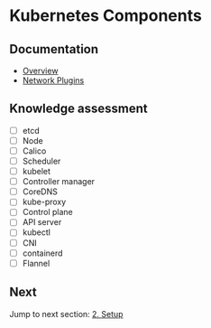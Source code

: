# Kubernetes Components

## Documentation

- [Overview](https://kubernetes.io/docs/concepts/overview/components/)
- [Network Plugins](https://kubernetes.io/docs/concepts/extend-kubernetes/compute-storage-net/network-plugins/)

## Knowledge assessment

- [ ] etcd
- [ ] Node
- [ ] Calico
- [ ] Scheduler
- [ ] kubelet
- [ ] Controller manager
- [ ] CoreDNS
- [ ] kube-proxy
- [ ] Control plane
- [ ] API server
- [ ] kubectl
- [ ] CNI
- [ ] containerd
- [ ] Flannel

## Next

Jump to next section: [2. Setup](2-setup.md)
